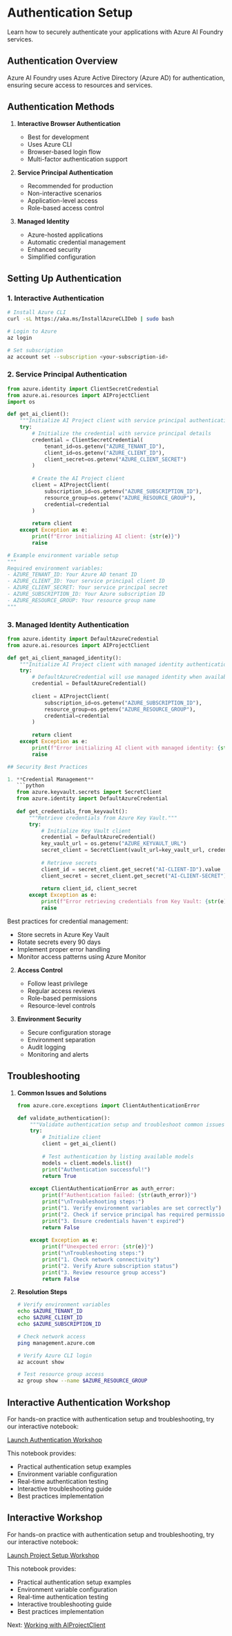 # Authentication Setup

Learn how to securely authenticate your applications with Azure AI Foundry services.

## Authentication Overview

Azure AI Foundry uses Azure Active Directory (Azure AD) for authentication, ensuring secure access to resources and services.

## Authentication Methods

1. **Interactive Browser Authentication**
   - Best for development
   - Uses Azure CLI
   - Browser-based login flow
   - Multi-factor authentication support

2. **Service Principal Authentication**
   - Recommended for production
   - Non-interactive scenarios
   - Application-level access
   - Role-based access control

3. **Managed Identity**
   - Azure-hosted applications
   - Automatic credential management
   - Enhanced security
   - Simplified configuration

## Setting Up Authentication

### 1. Interactive Authentication
```bash
# Install Azure CLI
curl -sL https://aka.ms/InstallAzureCLIDeb | sudo bash

# Login to Azure
az login

# Set subscription
az account set --subscription <your-subscription-id>
```

### 2. Service Principal Authentication
```python
from azure.identity import ClientSecretCredential
from azure.ai.resources import AIProjectClient
import os

def get_ai_client():
    """Initialize AI Project client with service principal authentication."""
    try:
        # Initialize the credential with service principal details
        credential = ClientSecretCredential(
            tenant_id=os.getenv("AZURE_TENANT_ID"),
            client_id=os.getenv("AZURE_CLIENT_ID"),
            client_secret=os.getenv("AZURE_CLIENT_SECRET")
        )
        
        # Create the AI Project client
        client = AIProjectClient(
            subscription_id=os.getenv("AZURE_SUBSCRIPTION_ID"),
            resource_group=os.getenv("AZURE_RESOURCE_GROUP"),
            credential=credential
        )
        
        return client
    except Exception as e:
        print(f"Error initializing AI client: {str(e)}")
        raise

# Example environment variable setup
"""
Required environment variables:
- AZURE_TENANT_ID: Your Azure AD tenant ID
- AZURE_CLIENT_ID: Your service principal client ID
- AZURE_CLIENT_SECRET: Your service principal secret
- AZURE_SUBSCRIPTION_ID: Your Azure subscription ID
- AZURE_RESOURCE_GROUP: Your resource group name
"""
```

### 3. Managed Identity Authentication
```python
from azure.identity import DefaultAzureCredential
from azure.ai.resources import AIProjectClient

def get_ai_client_managed_identity():
    """Initialize AI Project client with managed identity authentication."""
    try:
        # DefaultAzureCredential will use managed identity when available
        credential = DefaultAzureCredential()
        
        client = AIProjectClient(
            subscription_id=os.getenv("AZURE_SUBSCRIPTION_ID"),
            resource_group=os.getenv("AZURE_RESOURCE_GROUP"),
            credential=credential
        )
        
        return client
    except Exception as e:
        print(f"Error initializing AI client with managed identity: {str(e)}")
        raise

## Security Best Practices

1. **Credential Management**
   ```python
   from azure.keyvault.secrets import SecretClient
   from azure.identity import DefaultAzureCredential
   
   def get_credentials_from_keyvault():
       """Retrieve credentials from Azure Key Vault."""
       try:
           # Initialize Key Vault client
           credential = DefaultAzureCredential()
           key_vault_url = os.getenv("AZURE_KEYVAULT_URL")
           secret_client = SecretClient(vault_url=key_vault_url, credential=credential)
           
           # Retrieve secrets
           client_id = secret_client.get_secret("AI-CLIENT-ID").value
           client_secret = secret_client.get_secret("AI-CLIENT-SECRET").value
           
           return client_id, client_secret
       except Exception as e:
           print(f"Error retrieving credentials from Key Vault: {str(e)}")
           raise
   ```
   
   Best practices for credential management:
   - Store secrets in Azure Key Vault
   - Rotate secrets every 90 days
   - Implement proper error handling
   - Monitor access patterns using Azure Monitor

2. **Access Control**
   - Follow least privilege
   - Regular access reviews
   - Role-based permissions
   - Resource-level controls

3. **Environment Security**
   - Secure configuration storage
   - Environment separation
   - Audit logging
   - Monitoring and alerts

## Troubleshooting

1. **Common Issues and Solutions**
   ```python
   from azure.core.exceptions import ClientAuthenticationError
   
   def validate_authentication():
       """Validate authentication setup and troubleshoot common issues."""
       try:
           # Initialize client
           client = get_ai_client()
           
           # Test authentication by listing available models
           models = client.models.list()
           print("Authentication successful!")
           return True
           
       except ClientAuthenticationError as auth_error:
           print(f"Authentication failed: {str(auth_error)}")
           print("\nTroubleshooting steps:")
           print("1. Verify environment variables are set correctly")
           print("2. Check if service principal has required permissions")
           print("3. Ensure credentials haven't expired")
           return False
           
       except Exception as e:
           print(f"Unexpected error: {str(e)}")
           print("\nTroubleshooting steps:")
           print("1. Check network connectivity")
           print("2. Verify Azure subscription status")
           print("3. Review resource group access")
           return False
   ```

2. **Resolution Steps**
   ```bash
   # Verify environment variables
   echo $AZURE_TENANT_ID
   echo $AZURE_CLIENT_ID
   echo $AZURE_SUBSCRIPTION_ID
   
   # Check network access
   ping management.azure.com
   
   # Verify Azure CLI login
   az account show
   
   # Test resource group access
   az group show --name $AZURE_RESOURCE_GROUP
   ```

## Interactive Authentication Workshop

For hands-on practice with authentication setup and troubleshooting, try our interactive notebook:

[Launch Authentication Workshop](../building_agent/project_setup/project_setup.ipynb)

This notebook provides:
- Practical authentication setup examples
- Environment variable configuration
- Real-time authentication testing
- Interactive troubleshooting guide
- Best practices implementation

## Interactive Workshop

For hands-on practice with authentication setup and troubleshooting, try our interactive notebook:

[Launch Project Setup Workshop](../building_agent/project_setup/project_setup.ipynb)

This notebook provides:
- Practical authentication setup examples
- Environment variable configuration
- Real-time authentication testing
- Interactive troubleshooting guide
- Best practices implementation

Next: [Working with AIProjectClient](aiprojectclient.md)
